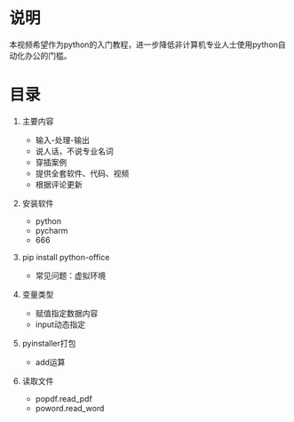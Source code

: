# 说明
本视频希望作为python的入门教程，进一步降低非计算机专业人士使用python自动化办公的门槛。
# 目录
1. 主要内容
    - 输入-处理-输出
    - 说人话，不说专业名词
    - 穿插案例
    - 提供全套软件、代码、视频
    - 根据评论更新

2. 安装软件
    - python
    - pycharm
    - 666
3. pip install python-office
    - 常见问题：虚拟环境

4. 变量类型
    - 赋值指定数据内容
    - input动态指定

5. pyinstaller打包
    - add运算

6. 读取文件
    - popdf.read_pdf
    - poword.read_word